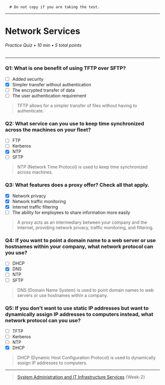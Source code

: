 ```
  # Do not copy if you are taking the test.
```
--- 

# Network Services

###### Practice Quiz • 10 min • 5 total points

---

### Q1: What is one benefit of using TFTP over SFTP?

- [ ] Added security
- [x] Simpler transfer without authentication
- [ ] The encrypted transfer of data
- [ ] The user authentication requirement

> TFTP allows for a simpler transfer of files without having to authenticate.

### Q2: What service can you use to keep time synchronized across the machines on your fleet?

- [ ] FTP
- [ ] Kerberos
- [x] NTP
- [ ] SFTP

> NTP (Network Time Protocol) is used to keep time synchronized across machines.

### Q3: What features does a proxy offer? Check all that apply.

- [x] Network privacy
- [x] Network traffic monitoring
- [x] Internet traffic filtering
- [ ] The ability for employees to share information more easily

> A proxy acts as an intermediary between your company and the Internet, providing network privacy, traffic monitoring, and filtering.

### Q4: If you want to point a domain name to a web server or use hostnames within your company, what network protocol can you use?

- [ ] DHCP
- [x] DNS
- [ ] NTP
- [ ] SFTP

> DNS (Domain Name System) is used to point domain names to web servers or use hostnames within a company.

### Q5: If you don't want to use static IP addresses but want to dynamically assign IP addresses to computers instead, what network protocol can you use?

- [ ] TFTP
- [ ] Kerberos
- [ ] NTP
- [x] DHCP

> DHCP (Dynamic Host Configuration Protocol) is used to dynamically assign IP addresses to computers.

---

> [System Administration and IT Infrastructure Services](https://www.coursera.org/learn/system-administration-it-infrastructure-services/) {Week-2}

